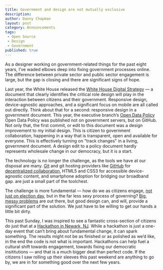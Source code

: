 ```yaml
---
title: Government and design are not mutually exclusive 
description:
author: Danny Chapman
layout: post
category: Announcements
tags:
 - Open Source
 - Design
 - Government
published: true
---
```


As a designer working on government-related things for the past eight years, I’ve waded elbows deep into fixing government processes online. The difference between private sector and public sector engagement is large, but the gap is closing and there are significant signs of hope. 

Last year, the White House released the [White House Digital Strategy](http://www.whitehouse.gov/sites/default/files/omb/egov/digital-government/digital-government.html) — a document that clearly identifies the critical role design will play in the interaction between citizens and their government. Responsive design, device-agnostic approaches, and a significant focus on mobile are all called out directly. Think about that for a second: responsive design in a government document. This year, the executive branch’s [Open Data Policy](http://project-open-data.github.io/) Open Data Policy was published not on government servers, but on GitHub. Not only that, the first commit, or edit to this document was a design improvement to my initial design. This is citizen to government collaboration, happening in a way that is transparent, open and available for everyone. This is effectively turning on "track changes" in a living, government document. A design edit to a policy document hardly represents wholesale change in our democracy, but it is a start. 

The technology is no longer the challenge, as the tools we have at our disposal are many. [Git](http://git-scm.com/)
 and git hosting providers like [GitHub](http://www.github.com/) for [decentralized collaboration](http://www.ted.com/talks/clay_shirky_how_the_internet_will_one_day_transform_government.html), HTML5 and CSS3 for accessible device-agnostic content, and smartphone adoption for bridging our broadband gap. are just a small part of the toolchest. 

The challenge is more fundamental — how do we as citizens engage, [not just on election day](http://www.ted.com/talks/jennifer_pahlka_coding_a_better_government.html), but in the far less sexy process of governing? [Big, messy problems](http://www.dobt.co/blog/) are out there, but good design can, and will, provide a significant part of the solution. We just have to be willing to get our hands a little bit dirty. 

This past Sunday, I was inspired to see a fantastic cross-section of citizens do just that at a [Hackathon in Newark, NJ](https://twitter.com/search?q=%23hacknwk). While a hackathon is just a one-day event that can’t bring about fundamental change, it can spark something. The results might not be as finished or as polished as we’d like, in the end the code is not what is important. Hackathons can help fuel a cultural shift towards engagement, towards fixing our democratic insititutions — and that is a much bigger deal than perfect code. If the citizens I saw rolling up their sleeves this past weekend are anything to go by, we are in for something good over the next few years. 
